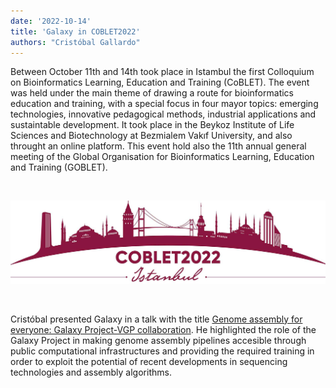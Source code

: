 ```yaml
---
date: '2022-10-14'
title: 'Galaxy in COBLET2022'
authors: "Cristóbal Gallardo"
---
```


Between October 11th and 14th took place in Istambul the first Colloquium on Bioinformatics Learning, Education and Training (CoBLET). The event was held under the main theme of drawing a route for bioinformatics education and training, with a special focus in four mayor topics: emerging technologies, innovative pedagogical methods, industrial applications and sustaintable development. It took place in the Beykoz Institute of Life Sciences and Biotechnology at Bezmialem Vakıf University, and also throught an online platform. This event hold also the 11th annual general meeting of the Global Organisation for Bioinformatics Learning, Education and Training (GOBLET).

<br>
        
![COBLET logo](goblet.jpg)

<br>

Cristóbal presented Galaxy in a talk with the title [Genome assembly for everyone: Galaxy Project-VGP collaboration](https://gallardoalba.github.io/COBLET2022/). He highlighted the role of the Galaxy Project in making genome assembly pipelines accesible through public computational infrastructures and providing the required training in order to exploit the potential of recent developments in sequencing technologies and assembly algorithms.